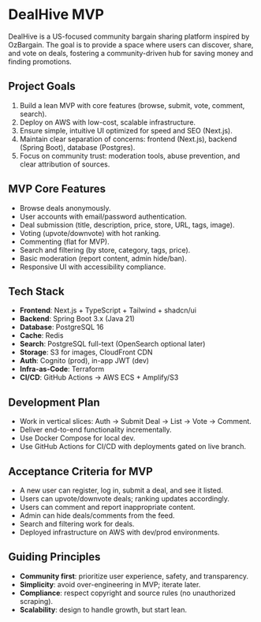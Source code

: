 # DealHive MVP

DealHive is a US-focused community bargain sharing platform inspired by OzBargain. The goal is to provide a space where users can discover, share, and vote on deals, fostering a community-driven hub for saving money and finding promotions.

## Project Goals

1. Build a lean MVP with core features (browse, submit, vote, comment, search).
2. Deploy on AWS with low-cost, scalable infrastructure.
3. Ensure simple, intuitive UI optimized for speed and SEO (Next.js).
4. Maintain clear separation of concerns: frontend (Next.js), backend (Spring Boot), database (Postgres).
5. Focus on community trust: moderation tools, abuse prevention, and clear attribution of sources.

## MVP Core Features

- Browse deals anonymously.
- User accounts with email/password authentication.
- Deal submission (title, description, price, store, URL, tags, image).
- Voting (upvote/downvote) with hot ranking.
- Commenting (flat for MVP).
- Search and filtering (by store, category, tags, price).
- Basic moderation (report content, admin hide/ban).
- Responsive UI with accessibility compliance.

## Tech Stack

- **Frontend**: Next.js + TypeScript + Tailwind + shadcn/ui
- **Backend**: Spring Boot 3.x (Java 21)
- **Database**: PostgreSQL 16
- **Cache**: Redis
- **Search**: PostgreSQL full-text (OpenSearch optional later)
- **Storage**: S3 for images, CloudFront CDN
- **Auth**: Cognito (prod), in-app JWT (dev)
- **Infra-as-Code**: Terraform
- **CI/CD**: GitHub Actions → AWS ECS + Amplify/S3

## Development Plan

- Work in vertical slices: Auth → Submit Deal → List → Vote → Comment.
- Deliver end-to-end functionality incrementally.
- Use Docker Compose for local dev.
- Use GitHub Actions for CI/CD with deployments gated on live branch.

## Acceptance Criteria for MVP

- A new user can register, log in, submit a deal, and see it listed.
- Users can upvote/downvote deals; ranking updates accordingly.
- Users can comment and report inappropriate content.
- Admin can hide deals/comments from the feed.
- Search and filtering work for deals.
- Deployed infrastructure on AWS with dev/prod environments.

## Guiding Principles

- **Community first**: prioritize user experience, safety, and transparency.
- **Simplicity**: avoid over-engineering in MVP; iterate later.
- **Compliance**: respect copyright and source rules (no unauthorized scraping).
- **Scalability**: design to handle growth, but start lean.